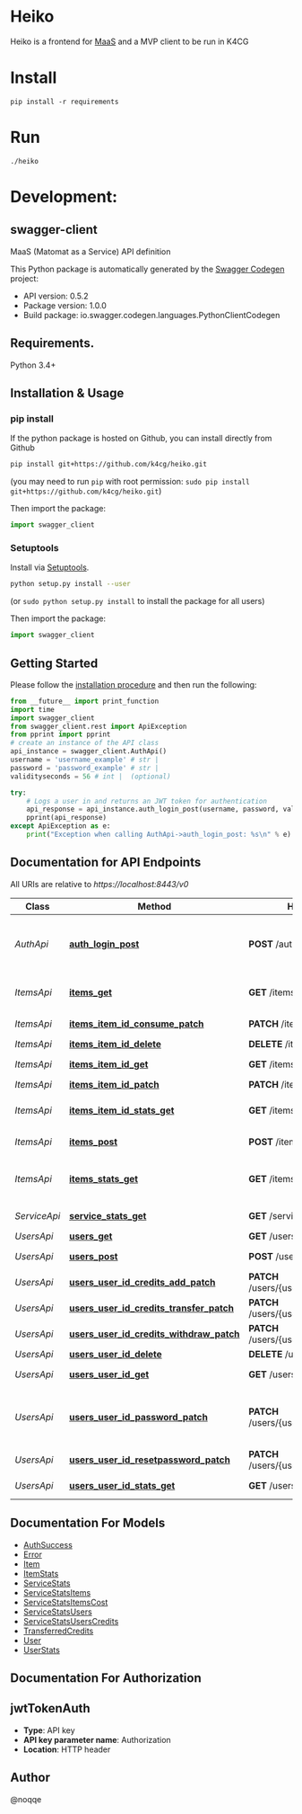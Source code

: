 
# Heiko

Heiko is a frontend for [MaaS](https://github.com/k4cg/matomat-service)
and a MVP client to be run in K4CG

# Install

```
pip install -r requirements
```

# Run

```
./heiko
```


# Development:

## swagger-client
MaaS (Matomat as a Service) API definition

This Python package is automatically generated by the [Swagger Codegen](https://github.com/swagger-api/swagger-codegen) project:

- API version: 0.5.2
- Package version: 1.0.0
- Build package: io.swagger.codegen.languages.PythonClientCodegen

## Requirements.

Python 3.4+

## Installation & Usage
### pip install

If the python package is hosted on Github, you can install directly from Github

```sh
pip install git+https://github.com/k4cg/heiko.git
```
(you may need to run `pip` with root permission: `sudo pip install git+https://github.com/k4cg/heiko.git`)

Then import the package:
```python
import swagger_client
```

### Setuptools

Install via [Setuptools](http://pypi.python.org/pypi/setuptools).

```sh
python setup.py install --user
```
(or `sudo python setup.py install` to install the package for all users)

Then import the package:
```python
import swagger_client
```

## Getting Started

Please follow the [installation procedure](#installation--usage) and then run the following:

```python
from __future__ import print_function
import time
import swagger_client
from swagger_client.rest import ApiException
from pprint import pprint
# create an instance of the API class
api_instance = swagger_client.AuthApi()
username = 'username_example' # str |
password = 'password_example' # str |
validityseconds = 56 # int |  (optional)

try:
    # Logs a user in and returns an JWT token for authentication
    api_response = api_instance.auth_login_post(username, password, validityseconds=validityseconds)
    pprint(api_response)
except ApiException as e:
    print("Exception when calling AuthApi->auth_login_post: %s\n" % e)

```

## Documentation for API Endpoints

All URIs are relative to *https://localhost:8443/v0*

Class | Method | HTTP request | Description
------------ | ------------- | ------------- | -------------
*AuthApi* | [**auth_login_post**](docs/AuthApi.md#auth_login_post) | **POST** /auth/login | Logs a user in and returns an JWT token for authentication
*ItemsApi* | [**items_get**](docs/ItemsApi.md#items_get) | **GET** /items | List all available items
*ItemsApi* | [**items_item_id_consume_patch**](docs/ItemsApi.md#items_item_id_consume_patch) | **PATCH** /items/{itemId}/consume | Consumes a Item
*ItemsApi* | [**items_item_id_delete**](docs/ItemsApi.md#items_item_id_delete) | **DELETE** /items/{itemId} | Delete Item
*ItemsApi* | [**items_item_id_get**](docs/ItemsApi.md#items_item_id_get) | **GET** /items/{itemId} | Get a certain Item
*ItemsApi* | [**items_item_id_patch**](docs/ItemsApi.md#items_item_id_patch) | **PATCH** /items/{itemId} | Update Item
*ItemsApi* | [**items_item_id_stats_get**](docs/ItemsApi.md#items_item_id_stats_get) | **GET** /items/{itemId}/stats | Get consumption stats
*ItemsApi* | [**items_post**](docs/ItemsApi.md#items_post) | **POST** /items | Add a new item
*ItemsApi* | [**items_stats_get**](docs/ItemsApi.md#items_stats_get) | **GET** /items/stats | Get consumption stats of all items
*ServiceApi* | [**service_stats_get**](docs/ServiceApi.md#service_stats_get) | **GET** /service/stats | Total service stats
*UsersApi* | [**users_get**](docs/UsersApi.md#users_get) | **GET** /users | List all users
*UsersApi* | [**users_post**](docs/UsersApi.md#users_post) | **POST** /users | Add a new user
*UsersApi* | [**users_user_id_credits_add_patch**](docs/UsersApi.md#users_user_id_credits_add_patch) | **PATCH** /users/{userId}/credits/add | Add users credits
*UsersApi* | [**users_user_id_credits_transfer_patch**](docs/UsersApi.md#users_user_id_credits_transfer_patch) | **PATCH** /users/{userId}/credits/transfer | Transfer credits
*UsersApi* | [**users_user_id_credits_withdraw_patch**](docs/UsersApi.md#users_user_id_credits_withdraw_patch) | **PATCH** /users/{userId}/credits/withdraw | Widthdraw users credits
*UsersApi* | [**users_user_id_delete**](docs/UsersApi.md#users_user_id_delete) | **DELETE** /users/{userId} | Delete user
*UsersApi* | [**users_user_id_get**](docs/UsersApi.md#users_user_id_get) | **GET** /users/{userId} | Get user by user ID
*UsersApi* | [**users_user_id_password_patch**](docs/UsersApi.md#users_user_id_password_patch) | **PATCH** /users/{userId}/password | Change password for currently logged in user.
*UsersApi* | [**users_user_id_resetpassword_patch**](docs/UsersApi.md#users_user_id_resetpassword_patch) | **PATCH** /users/{userId}/resetpassword | Set password for user ID
*UsersApi* | [**users_user_id_stats_get**](docs/UsersApi.md#users_user_id_stats_get) | **GET** /users/{userId}/stats | Get matomat stats for user


## Documentation For Models

 - [AuthSuccess](docs/AuthSuccess.md)
 - [Error](docs/Error.md)
 - [Item](docs/Item.md)
 - [ItemStats](docs/ItemStats.md)
 - [ServiceStats](docs/ServiceStats.md)
 - [ServiceStatsItems](docs/ServiceStatsItems.md)
 - [ServiceStatsItemsCost](docs/ServiceStatsItemsCost.md)
 - [ServiceStatsUsers](docs/ServiceStatsUsers.md)
 - [ServiceStatsUsersCredits](docs/ServiceStatsUsersCredits.md)
 - [TransferredCredits](docs/TransferredCredits.md)
 - [User](docs/User.md)
 - [UserStats](docs/UserStats.md)


## Documentation For Authorization


## jwtTokenAuth

- **Type**: API key
- **API key parameter name**: Authorization
- **Location**: HTTP header


## Author

@noqqe

